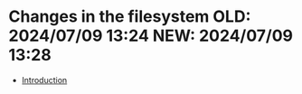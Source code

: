 # Changes in the filesystem OLD: 2024/07/09 13:24 NEW: 2024/07/09 13:28

-   [Introduction](intro.md)

